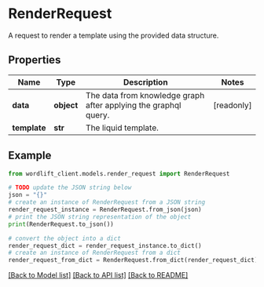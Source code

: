 # RenderRequest

A request to render a template using the provided data structure.

## Properties

Name | Type | Description | Notes
------------ | ------------- | ------------- | -------------
**data** | **object** | The data from knowledge graph after applying the graphql query. | [readonly] 
**template** | **str** | The liquid template. | 

## Example

```python
from wordlift_client.models.render_request import RenderRequest

# TODO update the JSON string below
json = "{}"
# create an instance of RenderRequest from a JSON string
render_request_instance = RenderRequest.from_json(json)
# print the JSON string representation of the object
print(RenderRequest.to_json())

# convert the object into a dict
render_request_dict = render_request_instance.to_dict()
# create an instance of RenderRequest from a dict
render_request_from_dict = RenderRequest.from_dict(render_request_dict)
```
[[Back to Model list]](../README.md#documentation-for-models) [[Back to API list]](../README.md#documentation-for-api-endpoints) [[Back to README]](../README.md)


